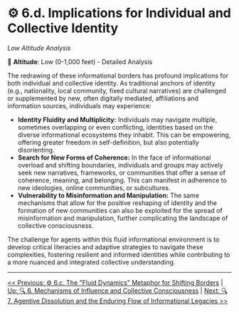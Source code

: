 <!--

- Needs fleshing out

-->


# ⚙️ 6.d. Implications for Individual and Collective Identity
*Low Altitude Analysis*

📍 **Altitude**: Low (0-1,000 feet) - Detailed Analysis

The redrawing of these informational borders has profound implications for both individual and collective identity. As traditional anchors of identity (e.g., nationality, local community, fixed cultural narratives) are challenged or supplemented by new, often digitally mediated, affiliations and information sources, individuals may experience:

*   **Identity Fluidity and Multiplicity:** Individuals may navigate multiple, sometimes overlapping or even conflicting, identities based on the diverse informational ecosystems they inhabit. This can be empowering, offering greater freedom in self-definition, but also potentially disorienting.
*   **Search for New Forms of Coherence:** In the face of informational overload and shifting boundaries, individuals and groups may actively seek new narratives, frameworks, or communities that offer a sense of coherence, meaning, and belonging. This can manifest in adherence to new ideologies, online communities, or subcultures.
*   **Vulnerability to Misinformation and Manipulation:** The same mechanisms that allow for the positive reshaping of identity and the formation of new communities can also be exploited for the spread of misinformation and manipulation, further complicating the landscape of collective consciousness.

The challenge for agents within this fluid informational environment is to develop critical literacies and adaptive strategies to navigate these complexities, fostering resilient and informed identities while contributing to a more nuanced and integrated collective understanding.

---
[<< Previous: ⚙️ 6.c. The "Fluid Dynamics" Metaphor for Shifting Borders](6c-fluid-dynamics-metaphor.md) | [Up: 🔍 6. Mechanisms of Influence and Collective Consciousness](6-influence-collective-consciousness.md) | [Next: 🔍 7. Agentive Dissolution and the Enduring Flow of Informational Legacies >>](../07-agentive-dissolution-legacy/7-agentive-dissolution-legacy.md)
